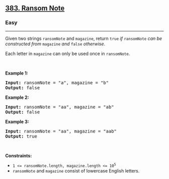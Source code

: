 <h2><a href="https://leetcode.com/problems/ransom-note/">383. Ransom Note</a></h2><h3>Easy</h3><hr><div style="user-select: auto;"><p style="user-select: auto;">Given two strings <code style="user-select: auto;">ransomNote</code> and <code style="user-select: auto;">magazine</code>, return <code style="user-select: auto;">true</code><em style="user-select: auto;"> if </em><code style="user-select: auto;">ransomNote</code><em style="user-select: auto;"> can be constructed from </em><code style="user-select: auto;">magazine</code><em style="user-select: auto;"> and </em><code style="user-select: auto;">false</code><em style="user-select: auto;"> otherwise</em>.</p>

<p style="user-select: auto;">Each letter in <code style="user-select: auto;">magazine</code> can only be used once in <code style="user-select: auto;">ransomNote</code>.</p>

<p style="user-select: auto;">&nbsp;</p>
<p style="user-select: auto;"><strong style="user-select: auto;">Example 1:</strong></p>
<pre style="position: relative; user-select: auto;"><strong style="user-select: auto;">Input:</strong> ransomNote = "a", magazine = "b"
<strong style="user-select: auto;">Output:</strong> false
<div class="open_grepper_editor" title="Edit &amp; Save To Grepper" style="user-select: auto;"></div></pre><p style="user-select: auto;"><strong style="user-select: auto;">Example 2:</strong></p>
<pre style="position: relative; user-select: auto;"><strong style="user-select: auto;">Input:</strong> ransomNote = "aa", magazine = "ab"
<strong style="user-select: auto;">Output:</strong> false
<div class="open_grepper_editor" title="Edit &amp; Save To Grepper" style="user-select: auto;"></div></pre><p style="user-select: auto;"><strong style="user-select: auto;">Example 3:</strong></p>
<pre style="position: relative; user-select: auto;"><strong style="user-select: auto;">Input:</strong> ransomNote = "aa", magazine = "aab"
<strong style="user-select: auto;">Output:</strong> true
<div class="open_grepper_editor" title="Edit &amp; Save To Grepper" style="user-select: auto;"></div></pre>
<p style="user-select: auto;">&nbsp;</p>
<p style="user-select: auto;"><strong style="user-select: auto;">Constraints:</strong></p>

<ul style="user-select: auto;">
	<li style="user-select: auto;"><code style="user-select: auto;">1 &lt;= ransomNote.length, magazine.length &lt;= 10<sup style="user-select: auto;">5</sup></code></li>
	<li style="user-select: auto;"><code style="user-select: auto;">ransomNote</code> and <code style="user-select: auto;">magazine</code> consist of lowercase English letters.</li>
</ul>
</div>